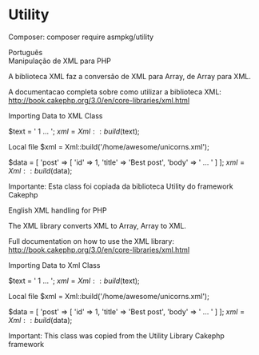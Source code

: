 # Utility

Composer: composer require asmpkg/utility

Português<br>
Manipulação de XML para PHP<br>

A biblioteca XML faz a conversão de XML para Array, de Array para XML.<br>

A documentacao completa sobre como utilizar a biblioteca XML: http://book.cakephp.org/3.0/en/core-libraries/xml.html

Importing Data to XML Class


$text = '<?xml version="1.0" encoding="utf-8"?>
<post>
    <id>1</id>
    <title>Best post</title>
    <body> ... </body>
</post>';
$xml = Xml::build($text);

Local file
$xml = Xml::build('/home/awesome/unicorns.xml');

$data = [
    'post' => [
        'id' => 1,
        'title' => 'Best post',
        'body' => ' ... '
    ]
];
$xml = Xml::build($data);


Importante: Esta class foi copiada da biblioteca Utility do framework Cakephp


English
XML handling for PHP

The XML library converts XML to Array, Array to XML.

Full documentation on how to use the XML library: http://book.cakephp.org/3.0/en/core-libraries/xml.html

Importing Data to Xml Class

$text = '<?xml version="1.0" encoding="utf-8"?>
<post>
    <id>1</id>
    <title>Best post</title>
    <body> ... </body>
</post>';
$xml = Xml::build($text);

Local file
$xml = Xml::build('/home/awesome/unicorns.xml');

$data = [
    'post' => [
        'id' => 1,
        'title' => 'Best post',
        'body' => ' ... '
    ]
];
$xml = Xml::build($data);

Important: This class was copied from the Utility Library Cakephp framework